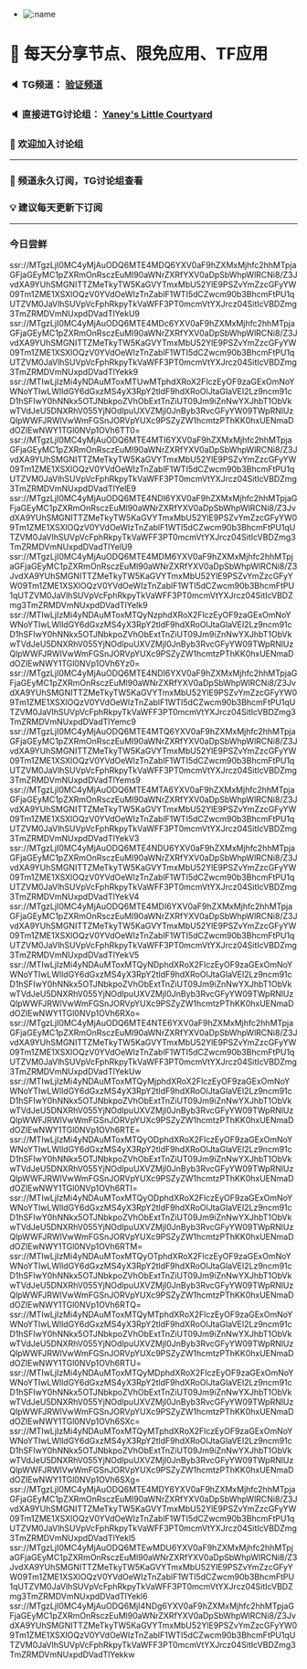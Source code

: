 +   ![:name](https://count.getloli.com/get/@yaney01?theme=gelbooru-h)

# 🚀 每天分享节点、限免应用、TF应用
### 🔈 TG频道： [验证频道](https://t.me/yaney_01) 
### 🔈 直接进TG讨论组： [Yaney's Little Courtyard](https://t.me/+caB8IkK7JvMzM2I1)
### 🔔 欢迎加入讨论组 
***
### 🔗 频道永久订阅，TG讨论组查看
### 💡 建议每天更新下订阅
***
### 今日尝鲜
ssr://MTgzLjI0MC4yMjAuODQ6MTE4MDQ6YXV0aF9hZXMxMjhfc2hhMTpjaGFjaGEyMC1pZXRmOnRsczEuMl90aWNrZXRfYXV0aDpSbWhpWlRCNi8/Z3JvdXA9YUhSMGNITTZMeTkyTW5KaGVYTmxMbU52YlE9PSZvYmZzcGFyYW09Tm1ZME1XSXlOQzV0YVdOeWIzTnZablF1WTI5dCZwcm90b3BhcmFtPU1qUTZVM0JaVlhSUVpVcFphRkpyTkVaWFF3PT0mcmVtYXJrcz04SitIcVBDZmg3TmZRMDVmNUxpdDVadTlYekU9
ssr://MTgzLjI0MC4yMjAuODQ6MTE4MDc6YXV0aF9hZXMxMjhfc2hhMTpjaGFjaGEyMC1pZXRmOnRsczEuMl90aWNrZXRfYXV0aDpSbWhpWlRCNi8/Z3JvdXA9YUhSMGNITTZMeTkyTW5KaGVYTmxMbU52YlE9PSZvYmZzcGFyYW09Tm1ZME1XSXlOQzV0YVdOeWIzTnZablF1WTI5dCZwcm90b3BhcmFtPU1qUTZVM0JaVlhSUVpVcFphRkpyTkVaWFF3PT0mcmVtYXJrcz04SitIcVBDZmg3TmZRMDVmNUxpdDVadTlYekk9
ssr://MTIwLjIzMi4yNDAuMToxMTUwMTphdXRoX2FlczEyOF9zaGExOmNoYWNoYTIwLWlldGY6dGxzMS4yX3RpY2tldF9hdXRoOlJtaGlaVEI2Lz9ncm91cD1hSFIwY0hNNkx5OTJNbkpoZVhObExtTnZiUT09Jm9iZnNwYXJhbT1ObVkwTVdJeU5DNXRhV055YjNOdlpuUXVZMjl0JnByb3RvcGFyYW09TWpRNlUzQlpWWFJRWlVwWmFGSnJORVpYUXc9PSZyZW1hcmtzPThKK0hxUENmaDdOZlEwNWY1TGl0NVp1OVh6TT0=
ssr://MTgzLjI0MC4yMjAuODQ6MTE4MTI6YXV0aF9hZXMxMjhfc2hhMTpjaGFjaGEyMC1pZXRmOnRsczEuMl90aWNrZXRfYXV0aDpSbWhpWlRCNi8/Z3JvdXA9YUhSMGNITTZMeTkyTW5KaGVYTmxMbU52YlE9PSZvYmZzcGFyYW09Tm1ZME1XSXlOQzV0YVdOeWIzTnZablF1WTI5dCZwcm90b3BhcmFtPU1qUTZVM0JaVlhSUVpVcFphRkpyTkVaWFF3PT0mcmVtYXJrcz04SitIcVBDZmg3TmZRMDVmNUxpdDVadTlYelE9
ssr://MTgzLjI0MC4yMjAuODQ6MTE4NDI6YXV0aF9hZXMxMjhfc2hhMTpjaGFjaGEyMC1pZXRmOnRsczEuMl90aWNrZXRfYXV0aDpSbWhpWlRCNi8/Z3JvdXA9YUhSMGNITTZMeTkyTW5KaGVYTmxMbU52YlE9PSZvYmZzcGFyYW09Tm1ZME1XSXlOQzV0YVdOeWIzTnZablF1WTI5dCZwcm90b3BhcmFtPU1qUTZVM0JaVlhSUVpVcFphRkpyTkVaWFF3PT0mcmVtYXJrcz04SitIcVBDZmg3TmZRMDVmNUxpdDVadTlYelU9
ssr://MTgzLjI0MC4yMjAuODQ6MTE4MDM6YXV0aF9hZXMxMjhfc2hhMTpjaGFjaGEyMC1pZXRmOnRsczEuMl90aWNrZXRfYXV0aDpSbWhpWlRCNi8/Z3JvdXA9YUhSMGNITTZMeTkyTW5KaGVYTmxMbU52YlE9PSZvYmZzcGFyYW09Tm1ZME1XSXlOQzV0YVdOeWIzTnZablF1WTI5dCZwcm90b3BhcmFtPU1qUTZVM0JaVlhSUVpVcFphRkpyTkVaWFF3PT0mcmVtYXJrcz04SitIcVBDZmg3TmZRMDVmNUxpdDVadTlYelk9
ssr://MTIwLjIzMi4yNDAuMToxMTQyNzphdXRoX2FlczEyOF9zaGExOmNoYWNoYTIwLWlldGY6dGxzMS4yX3RpY2tldF9hdXRoOlJtaGlaVEI2Lz9ncm91cD1hSFIwY0hNNkx5OTJNbkpoZVhObExtTnZiUT09Jm9iZnNwYXJhbT1ObVkwTVdJeU5DNXRhV055YjNOdlpuUXVZMjl0JnByb3RvcGFyYW09TWpRNlUzQlpWWFJRWlVwWmFGSnJORVpYUXc9PSZyZW1hcmtzPThKK0hxUENmaDdOZlEwNWY1TGl0NVp1OVh6Yz0=
ssr://MTgzLjI0MC4yMjAuODQ6MTE4NDI6YXV0aF9hZXMxMjhfc2hhMTpjaGFjaGEyMC1pZXRmOnRsczEuMl90aWNrZXRfYXV0aDpSbWhpWlRCNi8/Z3JvdXA9YUhSMGNITTZMeTkyTW5KaGVYTmxMbU52YlE9PSZvYmZzcGFyYW09Tm1ZME1XSXlOQzV0YVdOeWIzTnZablF1WTI5dCZwcm90b3BhcmFtPU1qUTZVM0JaVlhSUVpVcFphRkpyTkVaWFF3PT0mcmVtYXJrcz04SitIcVBDZmg3TmZRMDVmNUxpdDVadTlYemc9
ssr://MTgzLjI0MC4yMjAuODQ6MTE4MTQ6YXV0aF9hZXMxMjhfc2hhMTpjaGFjaGEyMC1pZXRmOnRsczEuMl90aWNrZXRfYXV0aDpSbWhpWlRCNi8/Z3JvdXA9YUhSMGNITTZMeTkyTW5KaGVYTmxMbU52YlE9PSZvYmZzcGFyYW09Tm1ZME1XSXlOQzV0YVdOeWIzTnZablF1WTI5dCZwcm90b3BhcmFtPU1qUTZVM0JaVlhSUVpVcFphRkpyTkVaWFF3PT0mcmVtYXJrcz04SitIcVBDZmg3TmZRMDVmNUxpdDVadTlYems9
ssr://MTgzLjI0MC4yMjAuODQ6MTE4MTA6YXV0aF9hZXMxMjhfc2hhMTpjaGFjaGEyMC1pZXRmOnRsczEuMl90aWNrZXRfYXV0aDpSbWhpWlRCNi8/Z3JvdXA9YUhSMGNITTZMeTkyTW5KaGVYTmxMbU52YlE9PSZvYmZzcGFyYW09Tm1ZME1XSXlOQzV0YVdOeWIzTnZablF1WTI5dCZwcm90b3BhcmFtPU1qUTZVM0JaVlhSUVpVcFphRkpyTkVaWFF3PT0mcmVtYXJrcz04SitIcVBDZmg3TmZRMDVmNUxpdDVadTlYekV3
ssr://MTgzLjI0MC4yMjAuODQ6MTE4NDU6YXV0aF9hZXMxMjhfc2hhMTpjaGFjaGEyMC1pZXRmOnRsczEuMl90aWNrZXRfYXV0aDpSbWhpWlRCNi8/Z3JvdXA9YUhSMGNITTZMeTkyTW5KaGVYTmxMbU52YlE9PSZvYmZzcGFyYW09Tm1ZME1XSXlOQzV0YVdOeWIzTnZablF1WTI5dCZwcm90b3BhcmFtPU1qUTZVM0JaVlhSUVpVcFphRkpyTkVaWFF3PT0mcmVtYXJrcz04SitIcVBDZmg3TmZRMDVmNUxpdDVadTlYekV4
ssr://MTgzLjI0MC4yMjAuODQ6MTE4MDI6YXV0aF9hZXMxMjhfc2hhMTpjaGFjaGEyMC1pZXRmOnRsczEuMl90aWNrZXRfYXV0aDpSbWhpWlRCNi8/Z3JvdXA9YUhSMGNITTZMeTkyTW5KaGVYTmxMbU52YlE9PSZvYmZzcGFyYW09Tm1ZME1XSXlOQzV0YVdOeWIzTnZablF1WTI5dCZwcm90b3BhcmFtPU1qUTZVM0JaVlhSUVpVcFphRkpyTkVaWFF3PT0mcmVtYXJrcz04SitIcVBDZmg3TmZRMDVmNUxpdDVadTlYekV5
ssr://MTIwLjIzMi4yNDAuMToxMTQyNDphdXRoX2FlczEyOF9zaGExOmNoYWNoYTIwLWlldGY6dGxzMS4yX3RpY2tldF9hdXRoOlJtaGlaVEI2Lz9ncm91cD1hSFIwY0hNNkx5OTJNbkpoZVhObExtTnZiUT09Jm9iZnNwYXJhbT1ObVkwTVdJeU5DNXRhV055YjNOdlpuUXVZMjl0JnByb3RvcGFyYW09TWpRNlUzQlpWWFJRWlVwWmFGSnJORVpYUXc9PSZyZW1hcmtzPThKK0hxUENmaDdOZlEwNWY1TGl0NVp1OVh6RXo=
ssr://MTgzLjI0MC4yMjAuODQ6MTE4NTE6YXV0aF9hZXMxMjhfc2hhMTpjaGFjaGEyMC1pZXRmOnRsczEuMl90aWNrZXRfYXV0aDpSbWhpWlRCNi8/Z3JvdXA9YUhSMGNITTZMeTkyTW5KaGVYTmxMbU52YlE9PSZvYmZzcGFyYW09Tm1ZME1XSXlOQzV0YVdOeWIzTnZablF1WTI5dCZwcm90b3BhcmFtPU1qUTZVM0JaVlhSUVpVcFphRkpyTkVaWFF3PT0mcmVtYXJrcz04SitIcVBDZmg3TmZRMDVmNUxpdDVadTlYekUw
ssr://MTIwLjIzMi4yNDAuMToxMTQyMjphdXRoX2FlczEyOF9zaGExOmNoYWNoYTIwLWlldGY6dGxzMS4yX3RpY2tldF9hdXRoOlJtaGlaVEI2Lz9ncm91cD1hSFIwY0hNNkx5OTJNbkpoZVhObExtTnZiUT09Jm9iZnNwYXJhbT1ObVkwTVdJeU5DNXRhV055YjNOdlpuUXVZMjl0JnByb3RvcGFyYW09TWpRNlUzQlpWWFJRWlVwWmFGSnJORVpYUXc9PSZyZW1hcmtzPThKK0hxUENmaDdOZlEwNWY1TGl0NVp1OVh6RTE=
ssr://MTIwLjIzMi4yNDAuMToxMTQyODphdXRoX2FlczEyOF9zaGExOmNoYWNoYTIwLWlldGY6dGxzMS4yX3RpY2tldF9hdXRoOlJtaGlaVEI2Lz9ncm91cD1hSFIwY0hNNkx5OTJNbkpoZVhObExtTnZiUT09Jm9iZnNwYXJhbT1ObVkwTVdJeU5DNXRhV055YjNOdlpuUXVZMjl0JnByb3RvcGFyYW09TWpRNlUzQlpWWFJRWlVwWmFGSnJORVpYUXc9PSZyZW1hcmtzPThKK0hxUENmaDdOZlEwNWY1TGl0NVp1OVh6RTI=
ssr://MTIwLjIzMi4yNDAuMToxMTQyODphdXRoX2FlczEyOF9zaGExOmNoYWNoYTIwLWlldGY6dGxzMS4yX3RpY2tldF9hdXRoOlJtaGlaVEI2Lz9ncm91cD1hSFIwY0hNNkx5OTJNbkpoZVhObExtTnZiUT09Jm9iZnNwYXJhbT1ObVkwTVdJeU5DNXRhV055YjNOdlpuUXVZMjl0JnByb3RvcGFyYW09TWpRNlUzQlpWWFJRWlVwWmFGSnJORVpYUXc9PSZyZW1hcmtzPThKK0hxUENmaDdOZlEwNWY1TGl0NVp1OVh6RTM=
ssr://MTIwLjIzMi4yNDAuMToxMTQyOTphdXRoX2FlczEyOF9zaGExOmNoYWNoYTIwLWlldGY6dGxzMS4yX3RpY2tldF9hdXRoOlJtaGlaVEI2Lz9ncm91cD1hSFIwY0hNNkx5OTJNbkpoZVhObExtTnZiUT09Jm9iZnNwYXJhbT1ObVkwTVdJeU5DNXRhV055YjNOdlpuUXVZMjl0JnByb3RvcGFyYW09TWpRNlUzQlpWWFJRWlVwWmFGSnJORVpYUXc9PSZyZW1hcmtzPThKK0hxUENmaDdOZlEwNWY1TGl0NVp1OVh6RTQ=
ssr://MTIwLjIzMi4yNDAuMToxMTQyMTphdXRoX2FlczEyOF9zaGExOmNoYWNoYTIwLWlldGY6dGxzMS4yX3RpY2tldF9hdXRoOlJtaGlaVEI2Lz9ncm91cD1hSFIwY0hNNkx5OTJNbkpoZVhObExtTnZiUT09Jm9iZnNwYXJhbT1ObVkwTVdJeU5DNXRhV055YjNOdlpuUXVZMjl0JnByb3RvcGFyYW09TWpRNlUzQlpWWFJRWlVwWmFGSnJORVpYUXc9PSZyZW1hcmtzPThKK0hxUENmaDdOZlEwNWY1TGl0NVp1OVh6RTU=
ssr://MTIwLjIzMi4yNDAuMToxMTQyMDphdXRoX2FlczEyOF9zaGExOmNoYWNoYTIwLWlldGY6dGxzMS4yX3RpY2tldF9hdXRoOlJtaGlaVEI2Lz9ncm91cD1hSFIwY0hNNkx5OTJNbkpoZVhObExtTnZiUT09Jm9iZnNwYXJhbT1ObVkwTVdJeU5DNXRhV055YjNOdlpuUXVZMjl0JnByb3RvcGFyYW09TWpRNlUzQlpWWFJRWlVwWmFGSnJORVpYUXc9PSZyZW1hcmtzPThKK0hxUENmaDdOZlEwNWY1TGl0NVp1OVh6SXc=
ssr://MTIwLjIzMi4yNDAuMToxMTQyMTphdXRoX2FlczEyOF9zaGExOmNoYWNoYTIwLWlldGY6dGxzMS4yX3RpY2tldF9hdXRoOlJtaGlaVEI2Lz9ncm91cD1hSFIwY0hNNkx5OTJNbkpoZVhObExtTnZiUT09Jm9iZnNwYXJhbT1ObVkwTVdJeU5DNXRhV055YjNOdlpuUXVZMjl0JnByb3RvcGFyYW09TWpRNlUzQlpWWFJRWlVwWmFGSnJORVpYUXc9PSZyZW1hcmtzPThKK0hxUENmaDdOZlEwNWY1TGl0NVp1OVh6SXg=
ssr://MTgzLjI0MC4yMjAuODQ6MTE4MDY6YXV0aF9hZXMxMjhfc2hhMTpjaGFjaGEyMC1pZXRmOnRsczEuMl90aWNrZXRfYXV0aDpSbWhpWlRCNi8/Z3JvdXA9YUhSMGNITTZMeTkyTW5KaGVYTmxMbU52YlE9PSZvYmZzcGFyYW09Tm1ZME1XSXlOQzV0YVdOeWIzTnZablF1WTI5dCZwcm90b3BhcmFtPU1qUTZVM0JaVlhSUVpVcFphRkpyTkVaWFF3PT0mcmVtYXJrcz04SitIcVBDZmg3TmZRMDVmNUxpdDVadTlYekl5
ssr://MTgzLjI0MC4yMjAuODQ6MTEwMDU6YXV0aF9hZXMxMjhfc2hhMTpjaGFjaGEyMC1pZXRmOnRsczEuMl90aWNrZXRfYXV0aDpSbWhpWlRCNi8/Z3JvdXA9YUhSMGNITTZMeTkyTW5KaGVYTmxMbU52YlE9PSZvYmZzcGFyYW09Tm1ZME1XSXlOQzV0YVdOeWIzTnZablF1WTI5dCZwcm90b3BhcmFtPU1qUTZVM0JaVlhSUVpVcFphRkpyTkVaWFF3PT0mcmVtYXJrcz04SitIcVBDZmg3TmZRMDVmNUxpdDVadTlYekl6
ssr://MTgzLjI0MC4yMjAuODQ6MjI4NDg6YXV0aF9hZXMxMjhfc2hhMTpjaGFjaGEyMC1pZXRmOnRsczEuMl90aWNrZXRfYXV0aDpSbWhpWlRCNi8/Z3JvdXA9YUhSMGNITTZMeTkyTW5KaGVYTmxMbU52YlE9PSZvYmZzcGFyYW09Tm1ZME1XSXlOQzV0YVdOeWIzTnZablF1WTI5dCZwcm90b3BhcmFtPU1qUTZVM0JaVlhSUVpVcFphRkpyTkVaWFF3PT0mcmVtYXJrcz04SitIcVBDZmg3TmZRMDVmNUxpdDVadTlYekkw
